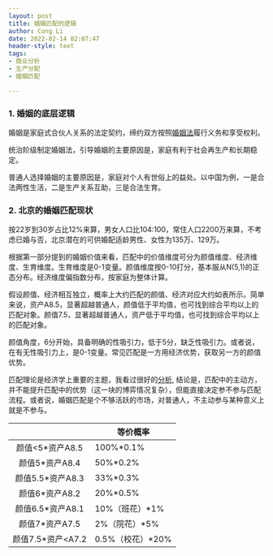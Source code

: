 ```yaml
---
layout: post
title: 婚姻匹配的逻辑
author: Cong Li
date: 2022-02-14 02:07:47
header-style: text
tags: 
- 商业分析
- 生产分配
- 婚姻匹配

---
```


### 1. 婚姻的底层逻辑

婚姻是家庭式合伙人关系的法定契约，缔约双方按照[婚姻法](http://www.gov.cn/banshi/2005-05/25/content_847.htm)履行义务和享受权利。

统治阶级制定婚姻法，引导婚姻的主要原因是，家庭有利于社会再生产和长期稳定。

普通人选择婚姻的主要原因是，家庭对个人有世俗上的益处。以中国为例，一是合法两性生活，二是生产关系互助，三是合法生育。

### 2. 北京的婚姻匹配现状

按22岁到30岁占比12%来算，男女人口比104:100，常住人口2200万来算，不考虑已婚与否，北京潜在的可供婚配适龄男性、女性为135万、129万。

根据第一部分提到的婚姻价值来看，匹配中的价值维度可分为颜值维度、经济维度、生育维度。生育维度是0-1变量。颜值维度按0-10打分，基本服从N(5,1)的正态分布。经济维度偏指数分布，按家庭为整体计算。

假设颜值、经济相互独立，概率上大约匹配的颜值、经济对应大约如表所示。简单来说，资产A8.5，显著超越普通人，颜值低于平均值，也可找到综合平均以上的匹配对象。颜值7.5，显著超越普通人，资产低于平均值，也可找到综合平均以上的匹配对象。

颜值角度，6分开始，具备明确的性吸引力，低于5分，缺乏性吸引力。或者说，在有无性吸引力上，是0-1变量。常见匹配是一方用经济优势，获取另一方的颜值优势。

匹配理论是经济学上重要的主题，我看过很好的[分析](http://sx349.github.io/2015/05/19/ECON01/), 结论是，匹配中的主动方，并不能提升匹配中的优势（这一块的博弈情况复杂），但能直接决定参不参与匹配流程。或者说，婚姻匹配是个不够活跃的市场，对普通人，不主动参与某种意义上就是不参与。

|                   | 等价概率         |
| :---------------: | ---------------- |
|  颜值<5*资产A8.5  | 100%*0.1%        |
|  颜值5*资产A8.4   | 50%*0.2%         |
| 颜值5.5*资产A8.3  | 33%*0.3%         |
|  颜值6*资产A8.2   | 20%*0.5%         |
| 颜值6.5*资产A8.1  | 10%（班花）*1%   |
|  颜值7*资产A7.5   | 2%（院花）*5%    |
| 颜值7.5*资产<A7.2 | 0.5%（校花）*20% |



